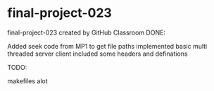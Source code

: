 # final-project-023
final-project-023 created by GitHub Classroom
DONE:

Added seek code from MP1 to get file paths
implemented basic multi threaded server client
included some headers and definations 

TODO:

makefiles
alot
